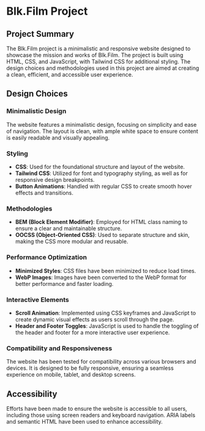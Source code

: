 # Blk.Film Project

## Project Summary

The Blk.Film project is a minimalistic and responsive website designed to showcase the mission and works of Blk.Film. The project is built using HTML, CSS, and JavaScript, with Tailwind CSS for additional styling. The design choices and methodologies used in this project are aimed at creating a clean, efficient, and accessible user experience.

## Design Choices

### Minimalistic Design
The website features a minimalistic design, focusing on simplicity and ease of navigation. The layout is clean, with ample white space to ensure content is easily readable and visually appealing.

### Styling
- **CSS**: Used for the foundational structure and layout of the website.
- **Tailwind CSS**: Utilized for font and typography styling, as well as for responsive design breakpoints.
- **Button Animations**: Handled with regular CSS to create smooth hover effects and transitions.

### Methodologies
- **BEM (Block Element Modifier)**: Employed for HTML class naming to ensure a clear and maintainable structure.
- **OOCSS (Object-Oriented CSS)**: Used to separate structure and skin, making the CSS more modular and reusable.

### Performance Optimization
- **Minimized Styles**: CSS files have been minimized to reduce load times.
- **WebP Images**: Images have been converted to the WebP format for better performance and faster loading.

### Interactive Elements
- **Scroll Animation**: Implemented using CSS keyframes and JavaScript to create dynamic visual effects as users scroll through the page.
- **Header and Footer Toggles**: JavaScript is used to handle the toggling of the header and footer for a more interactive user experience.

### Compatibility and Responsiveness
The website has been tested for compatibility across various browsers and devices. It is designed to be fully responsive, ensuring a seamless experience on mobile, tablet, and desktop screens.

## Accessibility
Efforts have been made to ensure the website is accessible to all users, including those using screen readers and keyboard navigation. ARIA labels and semantic HTML have been used to enhance accessibility.